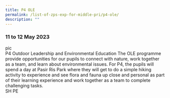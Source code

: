 ```yaml
---
title: P4 OLE
permalink: /list-of-zps-exp-for-middle-pri/p4-ole/
description: ""
---
```

### **11 to 12 May 2023**
pic<br>P4 Outdoor Leadership and Environmental Education The OLE programme provide opportunities for our pupils to connect with nature, work together as a team, and learn about environmental issues. For P4, the pupils will spend a day at Pasir Ris Park where they will get to do a simple hiking activity to experience and see flora and fauna up close and personal as part of their learning experience and work together as a team to complete challenging tasks.<br>SH PE